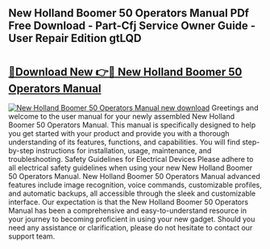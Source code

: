 ## New Holland Boomer 50 Operators Manual PDf Free Download - Part-Cfj Service Owner Guide - User Repair Edition gtLQD

# <h2><a href="http://bc94618.oget.top/?id=New+Holland+Boomer+50+Operators+Manual">🔗Download New 👉🔴 New Holland Boomer 50 Operators Manual</a></h2>

[![New Holland Boomer 50 Operators Manual new download](https://i.imgur.com/5g1atiW.png)](http://bc94618.oget.top/?id=New+Holland+Boomer+50+Operators+Manual)
Greetings and welcome to the user manual for your newly assembled New Holland Boomer 50 Operators Manual. This manual is specifically designed to help you get started with your product and provide you with a thorough understanding of its features, functions, and capabilities. You will find step-by-step instructions for installation, usage, maintenance, and troubleshooting. Safety Guidelines for Electrical Devices Please adhere to all electrical safety guidelines when using your new New Holland Boomer 50 Operators Manual. New Holland Boomer 50 Operators Manual advanced features include image recognition, voice commands, customizable profiles, and automatic backups, all accessible through the sleek and customizable interface. Our expectation is that the New Holland Boomer 50 Operators Manual has been a comprehensive and easy-to-understand resource in your journey to becoming proficient in using your new gadget. Should you need any assistance or clarification, please do not hesitate to contact our support team.
